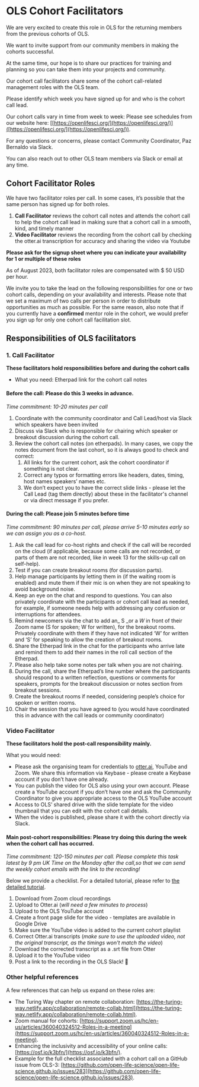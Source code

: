 # OLS Cohort Facilitators

We are very excited to create this role in OLS for the returning members from the previous cohorts of OLS.

We want to invite support from our community members in making the cohorts successful.

At the same time, our hope is to share our practices for training and planning so you can take them into your projects and community.

Our cohort call facilitators share some of the cohort call-related management roles with the OLS team. 

Please identify which week you have signed up for and who is the cohort call lead.

Our cohort calls vary in time from week to week: Please see schedules from our website here: [[https://openlifesci.org/](https://openlifesci.org/)]([https://openlifesci.org/](https://openlifesci.org/)).

For any questions or concerns, please contact Community Coordinator, Paz Bernaldo via Slack.

You can also reach out to other OLS team members via Slack or email at any time.

## Cohort Facilitator Roles

We have two facilitator roles per call. In some cases, it’s possible that the same person has signed up for both roles. 

1. **Call Facilitator** reviews the cohort call notes and attends the cohort call to help the cohort call lead in making sure that a cohort call in a smooth, kind, and timely manner
2. **Video Facilitator** reviews the recording from the cohort call by checking the otter.ai transcription for accuracy and sharing the video via Youtube

**Please ask for the signup sheet where you can indicate your availability for 1 or multiple of these roles**

As of August 2023, both facilitator roles are compensated with $ 50 USD per hour.

We invite you to take the lead on the following responsibilities for one or two cohort calls, depending on your availability and interests. Please note that we set a maximum of two calls per person in order to distribute opportunities as much as possible. For the same reason, also note that if you currently have a **confirmed** mentor role in the cohort, we would prefer you sign up for only one cohort call facilitation slot.


## Responsibilities of OLS facilitators

### 1. Call Facilitator

**These facilitators hold responsibilities before and during the cohort calls**

* What you need: Etherpad link for the cohort call notes

#### Before the call: Please do this 3 weeks in advance.

_Time commitment: 10-20 minutes per call_

1. Coordinate with the community coordinator and Call Lead/host via Slack which speakers have been invited
2. Discuss via Slack who is responsible for chairing which speaker or breakout discussion during the cohort call.
3. Review the cohort call notes (on etherpads). In many cases, we copy the notes document from the last cohort, so it is always good to check and correct:
    1. All links for the current cohort, ask the cohort coordinator if something is not clear.
    2. Correct any typos or formatting errors like headers, dates, timing, host names speakers’ names etc.
    3. We don’t expect you to have the correct slide links - please let the Call Lead (tag them directly) about these in the facilitator's channel or via direct message if you prefer.

#### During the call: Please join 5 minutes before time

_Time commitment: 90 minutes per call, please arrive 5-10 minutes early so we can assign you as a co-host._

1. Ask the call lead for co-host rights and check if the call will be recorded on the cloud (if applicable, because some calls are not recorded, or parts of them are not recorded, like in week 13 for the skills-up call on self-help). 
2. Test if you can create breakout rooms (for discussion parts).
3. Help manage participants by letting them in (if the waiting room is enabled) and mute them if their mic is on when they are not speaking to avoid background noise.
4. Keep an eye on the chat and respond to questions. You can also privately coordinate with the participants or cohort call lead as needed, for example, if someone needs help with addressing any confusion or interruptions for attendees.
5. Remind newcomers via the chat to add an_ S _or a _W_ in front of their Zoom name (S for spoken; W for written), for the breakout rooms. Privately coordinate with them if they have not indicated ‘W’ for written and ‘S’ for speaking to allow the creation of breakout rooms.
6. Share the Etherpad link in the chat for the participants who arrive late and remind them to add their names in the roll call section of the Etherpad.
7. Please also help take some notes per talk when you are not chairing.
8. During the call, share the Etherpad’s line number where the participants should respond to a written reflection, questions or comments for speakers, prompts for the breakout discussion or notes section from breakout sessions.
9. Create the breakout rooms if needed, considering people’s choice for spoken or written rooms. 
10. Chair the session that you have agreed to (you would have coordinated this in advance with the call leads or community coordinator)

### Video Facilitator

**These facilitators hold the post-call responsibility mainly.**

What you would need: 

* Please ask the organising team for credentials to [otter.ai](http://otter.ai/), YouTube and Zoom. We share this information via Keybase - please create a Keybase account if you don’t have one already.
* You can publish the video for OLS also using your own account. Please create a YouTube account if you don’t have one and ask the Community Coordinator to give you appropriate access to the OLS YouTube account
* Access to OLS’ shared drive with the slide template for the video thumbnail that you can edit with the cohort call details.
* When the video is published, please share it with the cohort directly via Slack. 

#### Main post-cohort responsibilities: Please try doing this during the week when the cohort call has occurred.

_Time commitment: 120-150 minutes per call. Please complete this task latest by 9 pm UK Time on the Monday after the call,so that we can send the weekly cohort emails with the link to the recording!_

Below we provide a checklist. For a detailed tutorial, please refer to [the detailed tutorial](https://docs.google.com/document/d/1c92qDtKLvEM3stKWh0z0uIsqyyLWG37nnsgekbsiiKE/edit#heading=h.hfhzrjvnj7qh).


1. Download from Zoom cloud recordings
2. Upload to Otter.ai (_will need a few minutes to process_)
3. Upload to the OLS YouTube account
4. Create a front page slide for the video - templates are available in Google Drive
5. Make sure the YouTube video is added to the current cohort playlist
6. Correct Otter.ai transcripts (_make sure to use the uploaded video, not the original transcript, as the timings won't match the video_)
7. Download the corrected transcript as a .srt file from Otter
8. Upload it to the YouTube video
9. Post a link to the recording in the OLS Slack! 🙌


### Other helpful references

A few references that can help us expand on these roles are:

* The Turing Way chapter on remote collaboration: [https://the-turing-way.netlify.app/collaboration/remote-collab.html](https://the-turing-way.netlify.app/collaboration/remote-collab.html). 
* Zoom manual for cohorts: [https://support.zoom.us/hc/en-us/articles/360040324512-Roles-in-a-meeting](https://support.zoom.us/hc/en-us/articles/360040324512-Roles-in-a-meeting). 
* Enhancing the inclusivity and accessibility of your online calls: [https://osf.io/k3bfn/](https://osf.io/k3bfn/).
* Example for the full checklist associated with a cohort call on a GitHub issue from OLS-3: [https://github.com/open-life-science/open-life-science.github.io/issues/283](https://github.com/open-life-science/open-life-science.github.io/issues/283). 
